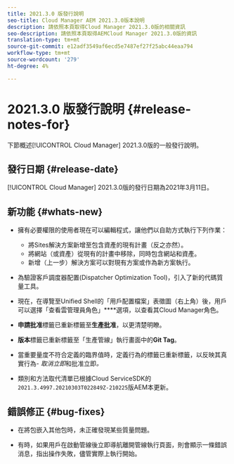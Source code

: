 ```yaml
---
title: 2021.3.0 版發行說明
seo-title: Cloud Manager AEM 2021.3.0版本說明
description: 請依照本頁取得Cloud Manager 2021.3.0版的相關資訊
seo-description: 請依照本頁取得AEMCloud Manager 2021.3.0版的資訊
translation-type: tm+mt
source-git-commit: e12adf3549af6ecd5e7487ef27f25abc44eaa794
workflow-type: tm+mt
source-wordcount: '279'
ht-degree: 4%

---
```


# 2021.3.0 版發行說明 {#release-notes-for}

下節概述[!UICONTROL Cloud Manager] 2021.3.0版的一般發行說明。

## 發行日期 {#release-date}

[!UICONTROL Cloud Manager] 2021.3.0版的發行日期為2021年3月11日。

## 新功能 {#whats-new}

* 擁有必要權限的使用者現在可以編輯程式，讓他們以自助方式執行下列作業：

   * 將Sites解決方案新增至包含資產的現有計畫（反之亦然）。
   * 將網站（或資產）從現有的計畫中移除，同時包含網站和資產。
   * 新增（上一步）解決方案可以對現有方案或作為新方案執行。

* 為驗證客戶調度器配置(Dispatcher Optimization Tool)，引入了新的代碼質量工具。

* 現在，在導覽至Unified Shell的「用戶配置檔案」表徵圖（右上角）後，用戶可以選擇「查看雲管理員角色」****&#x200B;選項，以查看其Cloud Manager角色。

* **申請批准**&#x200B;標籤已重新標籤至&#x200B;**生產批准**，以更清楚明瞭。

* **版本**&#x200B;標籤已重新標籤至「生產管線」執行畫面中的&#x200B;**Git Tag**。

* 當重要量度不符合定義的臨界值時，定義行為的標籤已重新標籤，以反映其真實行為- *取消立即*&#x200B;和批准立即&#x200B;*。*

* 類別和方法取代清單已根據Cloud ServiceSDK的`2021.3.4997.20210303T022849Z-210225`版AEM本更新。

## 錯誤修正 {#bug-fixes}

* 在將包嵌入其他包時，未正確發現某些質量問題。

* 有時，如果用戶在啟動管線後立即導航離開管線執行頁面，則會顯示一條錯誤消息，指出操作失敗，儘管實際上執行開始。